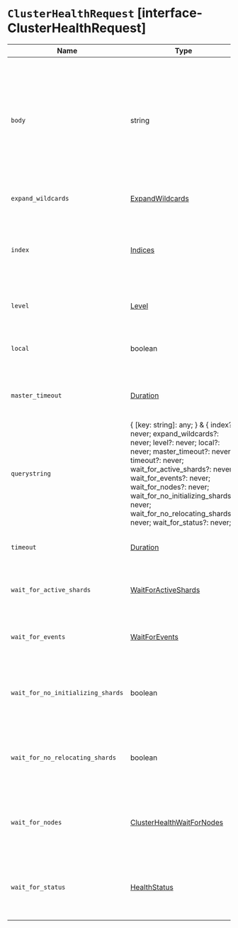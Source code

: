 # `ClusterHealthRequest` [interface-ClusterHealthRequest]

| Name | Type | Description |
| - | - | - |
| `body` | string | ({ [key: string]: any; } & { index?: never; expand_wildcards?: never; level?: never; local?: never; master_timeout?: never; timeout?: never; wait_for_active_shards?: never; wait_for_events?: never; wait_for_nodes?: never; wait_for_no_initializing_shards?: never; wait_for_no_relocating_shards?: never; wait_for_status?: never; }) | All values in `body` will be added to the request body. |
| `expand_wildcards` | [ExpandWildcards](./ExpandWildcards.md) | Whether to expand wildcard expression to concrete indices that are open, closed or both. |
| `index` | [Indices](./Indices.md) | Comma-separated list of data streams, indices, and index aliases used to limit the request. Wildcard expressions ( `*`) are supported. To target all data streams and indices in a cluster, omit this parameter or use _all or `*`. |
| `level` | [Level](./Level.md) | Can be one of cluster, indices or shards. Controls the details level of the health information returned. |
| `local` | boolean | If true, the request retrieves information from the local node only. Defaults to false, which means information is retrieved from the master node. |
| `master_timeout` | [Duration](./Duration.md) | Period to wait for a connection to the master node. If no response is received before the timeout expires, the request fails and returns an error. |
| `querystring` | { [key: string]: any; } & { index?: never; expand_wildcards?: never; level?: never; local?: never; master_timeout?: never; timeout?: never; wait_for_active_shards?: never; wait_for_events?: never; wait_for_nodes?: never; wait_for_no_initializing_shards?: never; wait_for_no_relocating_shards?: never; wait_for_status?: never; } | All values in `querystring` will be added to the request querystring. |
| `timeout` | [Duration](./Duration.md) | Period to wait for a response. If no response is received before the timeout expires, the request fails and returns an error. |
| `wait_for_active_shards` | [WaitForActiveShards](./WaitForActiveShards.md) | A number controlling to how many active shards to wait for, all to wait for all shards in the cluster to be active, or 0 to not wait. |
| `wait_for_events` | [WaitForEvents](./WaitForEvents.md) | Can be one of immediate, urgent, high, normal, low, languid. Wait until all currently queued events with the given priority are processed. |
| `wait_for_no_initializing_shards` | boolean | A boolean value which controls whether to wait (until the timeout provided) for the cluster to have no shard initializations. Defaults to false, which means it will not wait for initializing shards. |
| `wait_for_no_relocating_shards` | boolean | A boolean value which controls whether to wait (until the timeout provided) for the cluster to have no shard relocations. Defaults to false, which means it will not wait for relocating shards. |
| `wait_for_nodes` | [ClusterHealthWaitForNodes](./ClusterHealthWaitForNodes.md) | The request waits until the specified number N of nodes is available. It also accepts > =N, < =N, > N and < N. Alternatively, it is possible to use ge(N), le(N), gt(N) and lt(N) notation. |
| `wait_for_status` | [HealthStatus](./HealthStatus.md) | One of green, yellow or red. Will wait (until the timeout provided) until the status of the cluster changes to the one provided or better, i.e. green > yellow > red. By default, will not wait for any status. |
